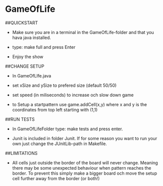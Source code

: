# GameOfLife

##QUICKSTART
-  Make sure you are in a terminal in the GameOfLife-folder and that you hava java installed.

-  type: make full and press Enter

-  Enjoy the show

##CHANGE SETUP
- In GameOfLIfe.java
- set xSize and ySize to prefered size (default 50/50)

- set speed (in miliseconds) to increase och slow down game

- to Setup a startpattern use game.addCell(x,y) where x and y is the coordinates
from top left  starting with (1,1)

##RUN TESTS
- In GameOfLifeFolder type: make tests and press enter.

- Junit is included in folder Junit. If for some reason you want to run your own just change the JUnitLib-path in Makefile.

##LIMITATIONS
- All cells just outside the border of the board will never change. Meaning there may be some unexpected behaviour when pattern reaches the border. To prevent this simply make a bigger board och move the setup cell further away from the border (or both!)
